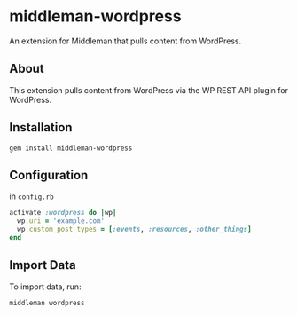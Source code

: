 # middleman-wordpress

An extension for Middleman that pulls content from WordPress.

## About

This extension pulls content from WordPress via the WP REST API plugin for WordPress.

## Installation

```
gem install middleman-wordpress
```

## Configuration

in `config.rb`

```ruby
activate :wordpress do |wp|
  wp.uri = 'example.com'
  wp.custom_post_types = [:events, :resources, :other_things]
end
```

## Import Data

To import data, run:

```
middleman wordpress
```
